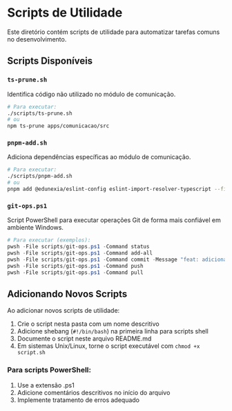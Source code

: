 # Scripts de Utilidade

Este diretório contém scripts de utilidade para automatizar tarefas comuns no desenvolvimento.

## Scripts Disponíveis

### `ts-prune.sh`
Identifica código não utilizado no módulo de comunicação.

```bash
# Para executar:
./scripts/ts-prune.sh
# ou
npm ts-prune apps/comunicacao/src
```

### `pnpm-add.sh`
Adiciona dependências específicas ao módulo de comunicação.

```bash
# Para executar:
./scripts/pnpm-add.sh
# ou
pnpm add @edunexia/eslint-config eslint-import-resolver-typescript --filter apps/comunicacao
```

### `git-ops.ps1`
Script PowerShell para executar operações Git de forma mais confiável em ambiente Windows.

```powershell
# Para executar (exemplos):
pwsh -File scripts/git-ops.ps1 -Command status
pwsh -File scripts/git-ops.ps1 -Command add-all
pwsh -File scripts/git-ops.ps1 -Command commit -Message "feat: adiciona novo recurso"
pwsh -File scripts/git-ops.ps1 -Command push
pwsh -File scripts/git-ops.ps1 -Command pull
```

## Adicionando Novos Scripts

Ao adicionar novos scripts de utilidade:

1. Crie o script nesta pasta com um nome descritivo
2. Adicione shebang (`#!/bin/bash`) na primeira linha para scripts shell
3. Documente o script neste arquivo README.md
4. Em sistemas Unix/Linux, torne o script executável com `chmod +x script.sh`

### Para scripts PowerShell:
1. Use a extensão .ps1
2. Adicione comentários descritivos no início do arquivo
3. Implemente tratamento de erros adequado 